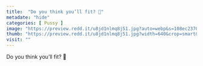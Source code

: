 ```yaml
---
title:  "Do you think you’ll fit? 🌼"
metadate: "hide"
categories: [ Pussy ]
image: "https://preview.redd.it/u8jd1nlmq8j51.jpg?auto=webp&s=108ec237075a5a5baed685480bf1c16cd722fe85"
thumb: "https://preview.redd.it/u8jd1nlmq8j51.jpg?width=640&crop=smart&auto=webp&s=54edc58bd82d435f4d2eadc0f84354b373fc2b7b"
visit: ""
---
```

Do you think you’ll fit? 🌼
